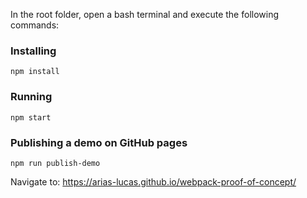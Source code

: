 In the root folder, open a bash terminal and execute the following commands:

### Installing
```
npm install
```

### Running
```
npm start
```

### Publishing a demo on GitHub pages
```
npm run publish-demo
```
Navigate to: https://arias-lucas.github.io/webpack-proof-of-concept/
